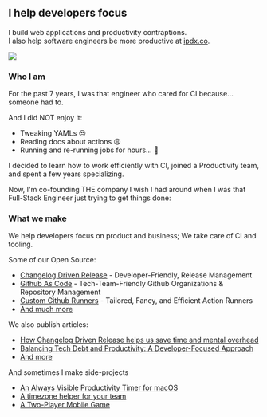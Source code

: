 ## I help developers focus

I build web applications and productivity contraptions.<br/>
I also help software engineers be more productive at [ipdx.co](https://www.ipdx.co/).

[<img src="https://github.com/laurentsenta/laurentsenta/assets/1136669/bb601c43-2de3-4ff2-b849-2612fb9d004d">](https://www.ipdx.co/)

### Who I am

For the past 7 years, I was that engineer who cared for CI because... someone had to.

And I did NOT enjoy it: 

- Tweaking YAMLs 😒
- Reading docs about actions 😩
- Running and re-running jobs for hours... 🥱

I decided to learn how to work efficiently with CI, joined a Productivity team, and
spent a few years specializing.

Now, I'm co-founding THE company I wish I had around when I was that Full-Stack Engineer just trying to get things done:

### What we make

We help developers focus on product and business;
We take care of CI and tooling.

Some of our Open Source:

- [Changelog Driven Release](https://github.com/ipdxco/changelog-driven-release) - Developer-Friendly, Release Management
- [Github As Code](https://github.com/ipdxco/github-as-code) - Tech-Team-Friendly Github Organizations & Repository Management
- [Custom Github Runners](https://github.com/ipdxco/custom-github-runners) - Tailored, Fancy, and Efficient Action Runners
- [And much more](https://github.com/orgs/ipdxco/repositories)

We also publish articles:

- [How Changelog Driven Release helps us save time and mental overhead](https://www.ipdx.co/articles/guides-articles/ipdx-recipe-how-we-saved-time-and-mental-overhead-with-changelog-driven-releases)
- [Balancing Tech Debt and Productivity: A Developer-Focused Approach](https://www.ipdx.co/articles/guides-articles/balancing-tech-debt-and-productivity-a-developer-focused-approach)
- [And more](https://www.ipdx.co/articles)

And sometimes I make side-projects

- [An Always Visible Productivity Timer for macOS](https://tickingfocus.com/)
- [A timezone helper for your team](https://whena.re/)
- [A Two-Player Mobile Game](https://www.fishandchipsthegame.com/)
